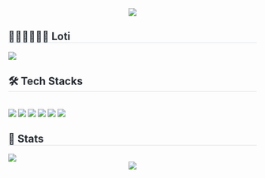 <div align= "center">
    <!-- header -->
    <img src="https://capsule-render.vercel.app/api?type=waving&color=0:98a1e7,100:dbe6ff&height=180&text=Loti%20:%20IT%20service%20for%20Law&animation=twinkling&fontColor=ffffff&fontSize=50&fontAlignY=35"/>
</div>
    <!-- info -->
<div style="text-align: left;"> 
    <h2 style="border-bottom: 1px solid #d8dee4; color: #282d33;"> 🧑🏻‍⚖️🧑🏻‍💻 Loti </h2>  
    <div style="font-weight: 700; font-size: 15px; text-align: left; color: #282d33;"> <img src="https://readme-typing-svg.demolab.com?font=Fira+Code&weight=100&duration=3000&pause=5000&color=3387F7&center=true&vCenter=true&multiline=true&repeat=true&width=800&lines=We+make+it+easy+for+you+to+focus+on+development%F0%9F%94%A5"/>
    </div> 
</div>
    <!-- tech stacks -->
<div style="text-align: left;">
    <h2 style="border-bottom: 1px solid #d8dee4; color: #282d33;"> 🛠️ Tech Stacks </h2> <br> 
    <div style="margin: ; text-align: left; text-align: left;">
        <!-- Python -->
        <img src="https://img.shields.io/badge/Python-3776AB?style=flat&logo=Python&logoColor=white">
        <!-- Java -->
        <img src="https://img.shields.io/badge/Java-007396?style=flat&logo=Java&logoColor=white">
        <!-- Spring Boot -->
        <img src="https://img.shields.io/badge/SpringBoot-6DB33F?style=flat&logo=SpringBoot&logoColor=white">
        <!-- React -->
        <img src="https://img.shields.io/badge/React-61DAFB?style=flat&logo=React&logoColor=white">
        <!-- MySQL -->
        <img src="https://img.shields.io/badge/MySQL-4479A1?style=flat&logo=MySQL&logoColor=white">
        <!-- Github -->
        <img src="https://img.shields.io/badge/Github-181717?style=flat&logo=Github&logoColor=white">
    </div>
</div>
    <!-- stats -->
<div style="text-align: left;"> 
    <h2 style="border-bottom: 1px solid #d8dee4; color: #282d33;"> 🏅 Stats </h2>
    <div style="text-align: left;">
    <img src="https://github-readme-stats.vercel.app/api?username=w8jinify&bg_color=60,c3b8ea,e6d9ec&title_color=ffffff&text_color=ffffff"/>
 </div> 
    <!-- footer -->
 <div align= "center">
    <img src="https://capsule-render.vercel.app/api?section=footer&height=150&type=waving&color=0:98a1e7,100:dbe6ff&animation=blink"/>
</div>
